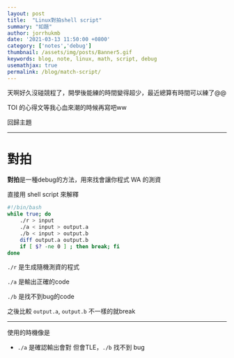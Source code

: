 ```yaml
---
layout: post
title:  "Linux對拍shell script"
summary: "如題"
author: jorrhukmb
date: '2021-03-13 11:50:00 +0800'
category: ['notes','debug']
thumbnail: /assets/img/posts/Banner5.gif
keywords: blog, note, linux, math, script, debug
usemathjax: true
permalink: /blog/match-script/
---
```


天啊好久沒碰競程了，開學後能練的時間變得超少，最近總算有時間可以練了@@

TOI 的心得文等我心血來潮的時候再寫吧ww

回歸主題

---

# 對拍

**對拍**是一種debug的方法，用來找會讓你程式 WA 的測資

直接用 shell script 來解釋

```bash
#!/bin/bash
while true; do
	./r > input
	./a < input > output.a
	./b < input > output.b
	diff output.a output.b
	if [ $? -ne 0 ] ; then break; fi
done
```

`./r` 是生成隨機測資的程式

`./a` 是輸出正確的code

`./b` 是找不到bug的code

之後比較 `output.a`, `output.b` 不一樣的就break

---

使用的時機像是

- `./a` 是確認輸出會對 但會TLE，`./b` 找不到 bug